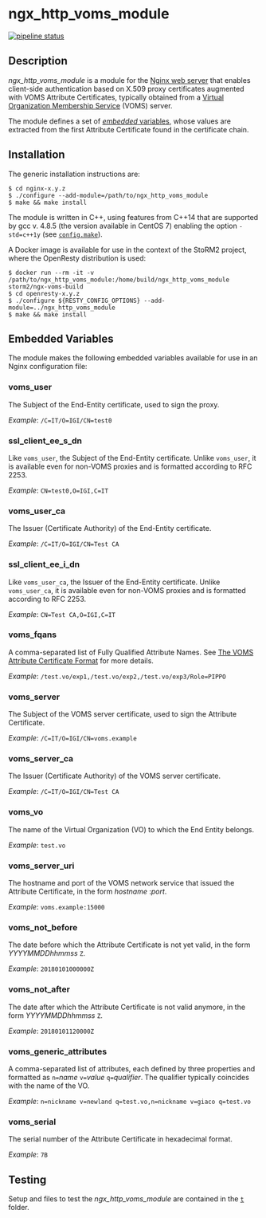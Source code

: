# ngx_http_voms_module

[![pipeline status](https://baltig.infn.it/storm2/ngx_http_voms_module/badges/master/pipeline.svg)](https://baltig.infn.it/storm2/ngx_http_voms_module/commits/master)

## Description

*ngx_http_voms_module* is a module for the [Nginx web server](https://www.nginx.org/) that enables client-side authentication based on X.509 proxy certificates augmented with VOMS Attribute Certificates, typically obtained from a [Virtual Organization Membership Service](https://italiangrid.github.io/voms/) (VOMS) server.

The module defines a set of [*embedded* variables](#embedded-variables), whose values are extracted from the first Attribute Certificate found in the certificate chain.

## Installation

The generic installation instructions are:

```shell
$ cd nginx-x.y.z
$ ./configure --add-module=/path/to/ngx_http_voms_module
$ make && make install
```

The module is written in C++, using features from C++14 that are supported by gcc v. 4.8.5 (the version available in CentOS 7) enabling the option `-std=c++1y` (see [`config.make`](config.make)).

A Docker image is available for use in the context of the StoRM2 project, where the OpenResty distribution is used:

```shell
$ docker run --rm -it -v /path/to/ngx_http_voms_module:/home/build/ngx_http_voms_module storm2/ngx-voms-build
$ cd openresty-x.y.z
$ ./configure ${RESTY_CONFIG_OPTIONS} --add-module=../ngx_http_voms_module
$ make && make install
```

## Embedded Variables

The module makes the following embedded variables available for use in an Nginx configuration file:

### voms_user

The Subject of the End-Entity certificate, used to sign the proxy.

_Example_: ``/C=IT/O=IGI/CN=test0``

### ssl_client_ee_s_dn

Like `voms_user`, the Subject of the End-Entity certificate. Unlike `voms_user`, it is available even for non-VOMS proxies and is formatted according to RFC 2253.

_Example_: `CN=test0,O=IGI,C=IT`

### voms_user_ca

The Issuer (Certificate Authority) of the End-Entity certificate.

_Example_: `/C=IT/O=IGI/CN=Test CA`

### ssl_client_ee_i_dn

Like `voms_user_ca`, the Issuer of the End-Entity certificate. Unlike `voms_user_ca`, it is available even for non-VOMS proxies and is formatted according to RFC 2253.

_Example_: `CN=Test CA,O=IGI,C=IT`

### voms_fqans

A comma-separated list of Fully Qualified Attribute Names. See [The VOMS Attribute Certificate Format](http://ogf.org/documents/GFD.182.pdf) for more details.

_Example_: `/test.vo/exp1,/test.vo/exp2,/test.vo/exp3/Role=PIPPO`

### voms_server

The Subject of the VOMS server certificate, used to sign the Attribute Certificate.

_Example_: `/C=IT/O=IGI/CN=voms.example`

### voms_server_ca

The Issuer (Certificate Authority) of the VOMS server certificate.

_Example_: `/C=IT/O=IGI/CN=Test CA`

### voms_vo

The name of the Virtual Organization (VO) to which the End Entity belongs.

_Example_: `test.vo`

### voms_server_uri

The hostname and port of the VOMS network service that issued the Attribute Certificate, in the form _hostname_ :_port_.

_Example_: `voms.example:15000`

### voms_not_before

The date before which the Attribute Certificate is not yet valid, in the form _YYYYMMDDhhmmss_ `Z`.

_Example_: `20180101000000Z`

### voms_not_after

The date after which the Attribute Certificate is not valid anymore, in the form _YYYYMMDDhhmmss_ `Z`.

_Example_: `20180101120000Z`

### voms_generic_attributes

A comma-separated list of attributes, each defined by three properties and formatted as `n=`_name_ `v=`_value_ `q=`_qualifier_. The qualifier typically coincides with the name of the VO.

_Example_: `n=nickname v=newland q=test.vo,n=nickname v=giaco q=test.vo`

### voms_serial

The serial number of the Attribute Certificate in hexadecimal format.

_Example_: `7B`

## Testing

Setup and files to test the *ngx_http_voms_module* are contained in the [`t`](t) folder.

